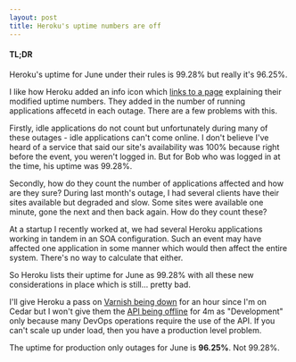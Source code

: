 ```yaml
---
layout: post
title: Heroku's uptime numbers are off
---
```


#### TL;DR

Heroku's uptime for June under their rules is 99.28% but really it's
96.25%.

I like how Heroku added an info icon which 
[links to a page](https://devcenter.heroku.com/articles/heroku-status-uptime-calculation) 
explaining their modified uptime numbers. They added in the number of
running applications affecetd in each outage. There are a few problems with this.

Firstly, idle applications do not count but unfortunately during many of
these outages - idle applications can't come online. I don't believe
I've heard of a service that said our site's availability was 100%
because right before the event, you weren't logged in. But for Bob who
was logged in at the time, his uptime was 99.28%.

Secondly, how do they count the number of applications affected and how
are they sure? During last month's outage, I had several clients have
their sites available but degraded and slow.  Some sites were available
one minute, gone the next and then back again. How do they count these?

At a startup I recently worked at, we had several Heroku applications
working in tandem in an SOA configuration. Such an event may have
affected one application in some manner which would then affect the 
entire system. There's no way to calculate that either.

So Heroku lists their uptime for June as 99.28% with all these new
considerations in place which is still... pretty bad.

I'll give Heroku a pass on [Varnish being down](https://status.heroku.com/incidents/389) 
for an hour since I'm on Cedar but I won't give them the 
[API being offline](https://status.heroku.com/incidents/383) for 4m 
as "Development" only because many DevOps operations require the use
of the API. If you can't scale up under load, then you
have a production level problem.

The uptime for production only outages for June is **96.25%**. Not 99.28%.

